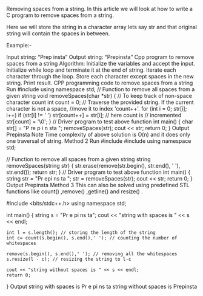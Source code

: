 Removing spaces from a string.
In this article we will look at how to write a C program to remove spaces from a string. 

Here we will store the string in a character array lets say str and that original string will contain the spaces in between.

Example:- 

Input string: “Prep  insta”
Output string: “Prepinsta”
Cpp program to remove spaces from a string
Algorithm:
Initialize the variables and accept the input.
Initialize while loop and terminate it at the end of string.
Iterate each character through the loop.
Store each character except spaces in the new string.
Print result.
CPP programming code to remove spaces from a string
Run
#include <iostream>
using namespace std;
// Function to remove all spaces from a given string
void removeSpaces(char *str)
{
// To keep track of non-space character count
int count = 0;
// Traverse the provided string. If the current character is not a space,
//move it to index 'count++'.
for (int i = 0; str[i]; i++)
if (str[i] != ' ')
str[count++] = str[i]; // here count is
// incremented
str[count] = '\0';
}
// Driver program to test above function
int main()
{
char str[] = "P re p i n sta ";
removeSpaces(str);
cout << str;
return 0;
}
Output
Prepinsta
Note
Time complexity of above solution is O(n) and it does only one traversal of string.
Method 2
Run
#include <iostream> 
#include <algorithm> 
using namespace std;

// Function to remove all spaces from a given string
string removeSpaces(string str)
{
    str.erase(remove(str.begin(), str.end(), ' '), str.end());
    return str;
}
// Driver program to test above function
int main()
{
    string str = "Pr epi  ns  ta ";
    str = removeSpaces(str);
    cout << str;
    return 0;
}
Output
Prepinsta
Method 3
This can also be solved using predefined STL functions like count() ,remove() ,getline() and resize() .

#include <bits/stdc++.h>
using namespace std;

int main()
{
    string s = "Pr e pi ns ta";
    cout << "string with spaces is " << s << endl;

    int l = s.length(); // storing the length of the string
    int c= count(s.begin(), s.end(),' '); // counting the number of whitespaces

    remove(s.begin(), s.end(),' '); // removing all the whitespaces
    s.resize(l - c); // resizing the string to l-c

    cout << "string without spaces is " << s << endl;
    return 0;

}
Output
string with spaces is Pr e pi ns ta
string without spaces is Prepinsta
